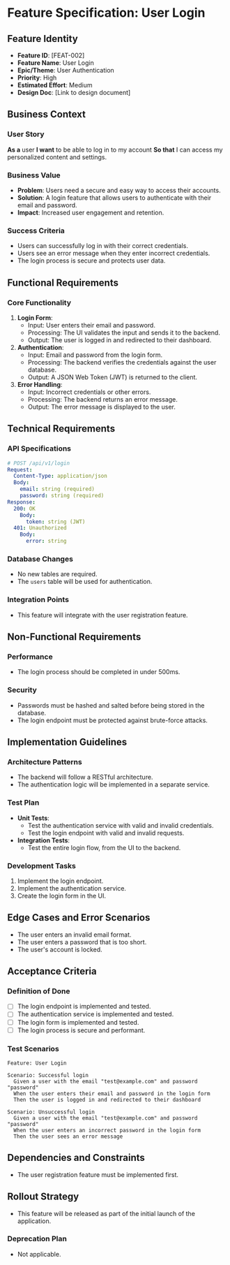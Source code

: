 # Feature Specification: User Login

## Feature Identity
- **Feature ID**: [FEAT-002]
- **Feature Name**: User Login
- **Epic/Theme**: User Authentication
- **Priority**: High
- **Estimated Effort**: Medium
- **Design Doc**: [Link to design document]

## Business Context
### User Story
**As a** user
**I want** to be able to log in to my account
**So that** I can access my personalized content and settings.

### Business Value
- **Problem**: Users need a secure and easy way to access their accounts.
- **Solution**: A login feature that allows users to authenticate with their email and password.
- **Impact**: Increased user engagement and retention.

### Success Criteria
- Users can successfully log in with their correct credentials.
- Users see an error message when they enter incorrect credentials.
- The login process is secure and protects user data.

## Functional Requirements
### Core Functionality
1. **Login Form**:
   - Input: User enters their email and password.
   - Processing: The UI validates the input and sends it to the backend.
   - Output: The user is logged in and redirected to their dashboard.
2. **Authentication**:
   - Input: Email and password from the login form.
   - Processing: The backend verifies the credentials against the user database.
   - Output: A JSON Web Token (JWT) is returned to the client.
3. **Error Handling**:
   - Input: Incorrect credentials or other errors.
   - Processing: The backend returns an error message.
   - Output: The error message is displayed to the user.

## Technical Requirements
### API Specifications
```yaml
# POST /api/v1/login
Request:
  Content-Type: application/json
  Body:
    email: string (required)
    password: string (required)
Response:
  200: OK
    Body:
      token: string (JWT)
  401: Unauthorized
    Body:
      error: string
```

### Database Changes
- No new tables are required.
- The `users` table will be used for authentication.

### Integration Points
- This feature will integrate with the user registration feature.

## Non-Functional Requirements
### Performance
- The login process should be completed in under 500ms.
### Security
- Passwords must be hashed and salted before being stored in the database.
- The login endpoint must be protected against brute-force attacks.

## Implementation Guidelines
### Architecture Patterns
- The backend will follow a RESTful architecture.
- The authentication logic will be implemented in a separate service.

### Test Plan
- **Unit Tests**:
  - Test the authentication service with valid and invalid credentials.
  - Test the login endpoint with valid and invalid requests.
- **Integration Tests**:
  - Test the entire login flow, from the UI to the backend.

### Development Tasks
1. Implement the login endpoint.
2. Implement the authentication service.
3. Create the login form in the UI.

## Edge Cases and Error Scenarios
- The user enters an invalid email format.
- The user enters a password that is too short.
- The user's account is locked.

## Acceptance Criteria
### Definition of Done
- [ ] The login endpoint is implemented and tested.
- [ ] The authentication service is implemented and tested.
- [ ] The login form is implemented and tested.
- [ ] The login process is secure and performant.

### Test Scenarios
```gherkin
Feature: User Login

Scenario: Successful login
  Given a user with the email "test@example.com" and password "password"
  When the user enters their email and password in the login form
  Then the user is logged in and redirected to their dashboard

Scenario: Unsuccessful login
  Given a user with the email "test@example.com" and password "password"
  When the user enters an incorrect password in the login form
  Then the user sees an error message
```

## Dependencies and Constraints
- The user registration feature must be implemented first.

## Rollout Strategy
- This feature will be released as part of the initial launch of the application.

### Deprecation Plan
- Not applicable.
